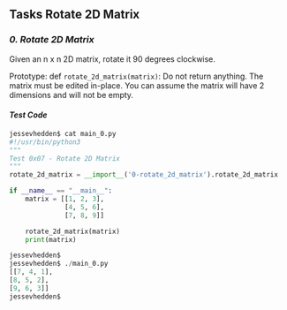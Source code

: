 ## Tasks Rotate 2D Matrix

### _0. Rotate 2D Matrix_
Given an n x n 2D matrix, rotate it 90 degrees clockwise.

Prototype: def `rotate_2d_matrix(matrix)`:
Do not return anything. The matrix must be edited in-place.
You can assume the matrix will have 2 dimensions and will not be empty.

#### _Test Code_
```python
jessevhedden$ cat main_0.py
#!/usr/bin/python3
"""
Test 0x07 - Rotate 2D Matrix
"""
rotate_2d_matrix = __import__('0-rotate_2d_matrix').rotate_2d_matrix

if __name__ == "__main__":
    matrix = [[1, 2, 3],
              [4, 5, 6],
              [7, 8, 9]]

    rotate_2d_matrix(matrix)
    print(matrix)

jessevhedden$
jessevhedden$ ./main_0.py
[[7, 4, 1],
[8, 5, 2],
[9, 6, 3]]
jessevhedden$
```
